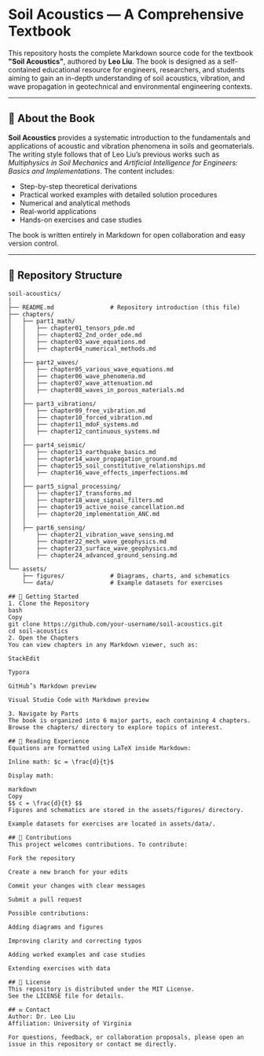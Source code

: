 # Soil Acoustics — A Comprehensive Textbook

This repository hosts the complete Markdown source code for the textbook **"Soil Acoustics"**, authored by **Leo Liu**. The book is designed as a self-contained educational resource for engineers, researchers, and students aiming to gain an in-depth understanding of soil acoustics, vibration, and wave propagation in geotechnical and environmental engineering contexts.

---

## 📖 About the Book

**Soil Acoustics** provides a systematic introduction to the fundamentals and applications of acoustic and vibration phenomena in soils and geomaterials. The writing style follows that of Leo Liu’s previous works such as *Multiphysics in Soil Mechanics* and *Artificial Intelligence for Engineers: Basics and Implementations*. The content includes:

- Step-by-step theoretical derivations
- Practical worked examples with detailed solution procedures
- Numerical and analytical methods
- Real-world applications
- Hands-on exercises and case studies

The book is written entirely in Markdown for open collaboration and easy version control.

---

## 📂 Repository Structure

```plaintext
soil-acoustics/
│
├── README.md                # Repository introduction (this file)
├── chapters/
│   ├── part1_math/
│   │   ├── chapter01_tensors_pde.md
│   │   ├── chapter02_2nd_order_ode.md
│   │   ├── chapter03_wave_equations.md
│   │   ├── chapter04_numerical_methods.md
│   │
│   ├── part2_waves/
│   │   ├── chapter05_various_wave_equations.md
│   │   ├── chapter06_wave_phenomena.md
│   │   ├── chapter07_wave_attenuation.md
│   │   ├── chapter08_waves_in_porous_materials.md
│   │
│   ├── part3_vibrations/
│   │   ├── chapter09_free_vibration.md
│   │   ├── chapter10_forced_vibration.md
│   │   ├── chapter11_mdoF_systems.md
│   │   ├── chapter12_continuous_systems.md
│   │
│   ├── part4_seismic/
│   │   ├── chapter13_earthquake_basics.md
│   │   ├── chapter14_wave_propagation_ground.md
│   │   ├── chapter15_soil_constitutive_relationships.md
│   │   ├── chapter16_wave_effects_imperfections.md
│   │
│   ├── part5_signal_processing/
│   │   ├── chapter17_transforms.md
│   │   ├── chapter18_wave_signal_filters.md
│   │   ├── chapter19_active_noise_cancellation.md
│   │   ├── chapter20_implementation_ANC.md
│   │
│   ├── part6_sensing/
│       ├── chapter21_vibration_wave_sensing.md
│       ├── chapter22_mech_wave_geophysics.md
│       ├── chapter23_surface_wave_geophysics.md
│       ├── chapter24_advanced_ground_sensing.md
│
└── assets/
    ├── figures/             # Diagrams, charts, and schematics
    └── data/                # Example datasets for exercises

## 🚀 Getting Started
1. Clone the Repository
bash
Copy
git clone https://github.com/your-username/soil-acoustics.git
cd soil-acoustics
2. Open the Chapters
You can view chapters in any Markdown viewer, such as:

StackEdit

Typora

GitHub’s Markdown preview

Visual Studio Code with Markdown preview

3. Navigate by Parts
The book is organized into 6 major parts, each containing 4 chapters. Browse the chapters/ directory to explore topics of interest.

## 📘 Reading Experience
Equations are formatted using LaTeX inside Markdown:

Inline math: $c = \frac{d}{t}$

Display math:

markdown
Copy
$$ c = \frac{d}{t} $$
Figures and schematics are stored in the assets/figures/ directory.

Example datasets for exercises are located in assets/data/.

## 🧪 Contributions
This project welcomes contributions. To contribute:

Fork the repository

Create a new branch for your edits

Commit your changes with clear messages

Submit a pull request

Possible contributions:

Adding diagrams and figures

Improving clarity and correcting typos

Adding worked examples and case studies

Extending exercises with data

## 📜 License
This repository is distributed under the MIT License.
See the LICENSE file for details.

## ✉️ Contact
Author: Dr. Leo Liu
Affiliation: University of Virginia

For questions, feedback, or collaboration proposals, please open an issue in this repository or contact me directly.

